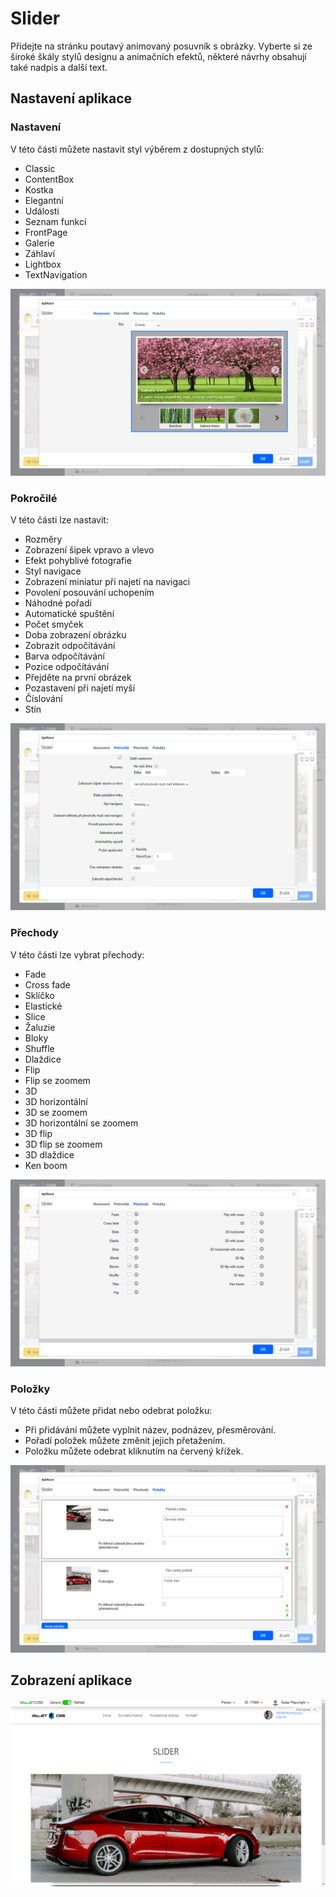 # Slider

Přidejte na stránku poutavý animovaný posuvník s obrázky. Vyberte si ze široké škály stylů designu a animačních efektů, některé návrhy obsahují také nadpis a další text.

## Nastavení aplikace

### Nastavení

V této části můžete nastavit styl výběrem z dostupných stylů:
- Classic
- ContentBox
- Kostka
- Elegantní
- Události
- Seznam funkcí
- FrontPage
- Galerie
- Záhlaví
- Lightbox
- TextNavigation

![](editor-settings.png)

### Pokročilé

V této části lze nastavit:
- Rozměry
- Zobrazení šipek vpravo a vlevo
- Efekt pohyblivé fotografie
- Styl navigace
- Zobrazení miniatur při najetí na navigaci
- Povolení posouvání uchopením
- Náhodné pořadí
- Automatické spuštění
- Počet smyček
- Doba zobrazení obrázku
- Zobrazit odpočítávání
- Barva odpočítávání
- Pozice odpočítávání
- Přejděte na první obrázek
- Pozastavení při najetí myší
- Číslování
- Stín

![](editor-advanced.png)

### Přechody

V této části lze vybrat přechody:
- Fade
- Cross fade
- Sklíčko
- Elastické
- Slice
- Žaluzie
- Bloky
- Shuffle
- Dlaždice
- Flip
- Flip se zoomem
- 3D
- 3D horizontální
- 3D se zoomem
- 3D horizontální se zoomem
- 3D flip
- 3D flip se zoomem
- 3D dlaždice
- Ken boom

![](editor-transitions.png)

### Položky

V této části můžete přidat nebo odebrat položku:
- Při přidávání můžete vyplnit název, podnázev, přesměrování.
- Pořadí položek můžete změnit jejich přetažením.
- Položku můžete odebrat kliknutím na červený křížek.

![](editor-items.png)

## Zobrazení aplikace

![](slider.png)
